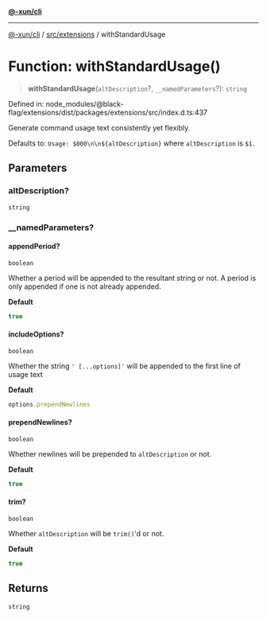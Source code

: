[**@-xun/cli**](../../../README.md)

***

[@-xun/cli](../../../README.md) / [src/extensions](../README.md) / withStandardUsage

# Function: withStandardUsage()

> **withStandardUsage**(`altDescription`?, `__namedParameters`?): `string`

Defined in: node\_modules/@black-flag/extensions/dist/packages/extensions/src/index.d.ts:437

Generate command usage text consistently yet flexibly.

Defaults to: `Usage: $000\n\n${altDescription}` where `altDescription` is
`$1.`

## Parameters

### altDescription?

`string`

### \_\_namedParameters?

#### appendPeriod?

`boolean`

Whether a period will be appended to the resultant string or not. A
period is only appended if one is not already appended.

**Default**

```ts
true
```

#### includeOptions?

`boolean`

Whether the string `' [...options]'` will be appended to the first line of usage text

**Default**

```ts
options.prependNewlines
```

#### prependNewlines?

`boolean`

Whether newlines will be prepended to `altDescription` or not.

**Default**

```ts
true
```

#### trim?

`boolean`

Whether `altDescription` will be `trim()`'d or not.

**Default**

```ts
true
```

## Returns

`string`
